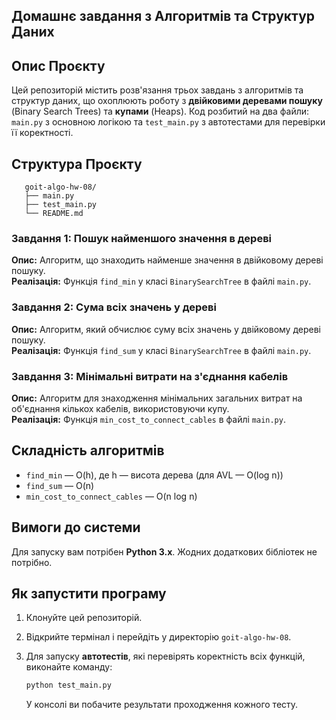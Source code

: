 ## Домашнє завдання з Алгоритмів та Структур Даних

## Опис Проєкту

Цей репозиторій містить розв'язання трьох завдань з алгоритмів та структур даних, що охоплюють роботу з **двійковими деревами пошуку** (Binary Search Trees) та **купами** (Heaps). Код розбитий на два файли: `main.py` з основною логікою та `test_main.py` з автотестами для перевірки її коректності.

## Структура Проєкту

```
   goit-algo-hw-08/
   ├── main.py
   ├── test_main.py
   └── README.md
```
### Завдання 1: Пошук найменшого значення в дереві

**Опис:** Алгоритм, що знаходить найменше значення в двійковому дереві пошуку.  
**Реалізація:** Функція `find_min` у класі `BinarySearchTree` в файлі `main.py`.

### Завдання 2: Сума всіх значень у дереві

**Опис:** Алгоритм, який обчислює суму всіх значень у двійковому дереві пошуку.  
**Реалізація:** Функція `find_sum` у класі `BinarySearchTree` в файлі `main.py`.

### Завдання 3: Мінімальні витрати на з'єднання кабелів

**Опис:** Алгоритм для знаходження мінімальних загальних витрат на об'єднання кількох кабелів, використовуючи купу.  
**Реалізація:** Функція `min_cost_to_connect_cables` в файлі `main.py`.

## Складність алгоритмів

- `find_min` — O(h), де h — висота дерева (для AVL — O(log n))  
- `find_sum` — O(n)  
- `min_cost_to_connect_cables` — O(n log n)

## Вимоги до системи

Для запуску вам потрібен **Python 3.x**. Жодних додаткових бібліотек не потрібно.

## Як запустити програму

1.  Клонуйте цей репозиторій.
2.  Відкрийте термінал і перейдіть у директорію `goit-algo-hw-08`.
3.  Для запуску **автотестів**, які перевірять коректність всіх функцій, виконайте команду:

    ```bash
    python test_main.py
    ```

    У консолі ви побачите результати проходження кожного тесту.
